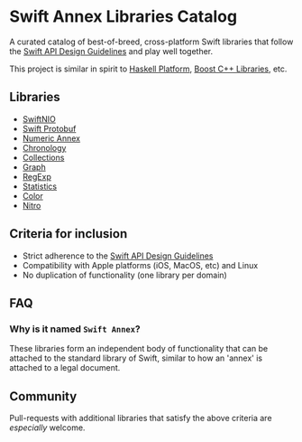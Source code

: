 # Swift Annex Libraries Catalog

A curated catalog of best-of-breed, cross-platform Swift libraries that follow the
[Swift API Design Guidelines](https://swift.org/documentation/api-design-guidelines/)
and play well together.

This project is similar in spirit to [Haskell Platform](https://www.haskell.org/platform/contents.html),
[Boost C++ Libraries](https://www.boost.org/doc/libs/), etc.

## Libraries

* [SwiftNIO](https://github.com/apple/swift-nio)
* [Swift Protobuf](https://github.com/apple/swift-protobuf)
* [Numeric Annex](https://github.com/xwu/NumericAnnex)
* [Chronology](https://github.com/davedelong/Chronology)
* [Collections](https://github.com/reizu/swift-collections)
* [Graph](https://github.com/reizu/swift-graph)
* [RegExp](https://github.com/reizu/swift-regexp)
* [Statistics](https://github.com/reizu/swift-statistics)
* [Color](https://github.com/reizu/swift-color)
* [Nitro](https://github.com/reizu/swift-nitro)

## Criteria for inclusion

* Strict adherence to the [Swift API Design Guidelines](https://swift.org/documentation/api-design-guidelines/)
* Compatibility with Apple platforms (iOS, MacOS, etc) and Linux
* No duplication of functionality (one library per domain)

## FAQ

### Why is it named `Swift Annex`?

These libraries form an independent body of functionality that can be attached to the standard library of Swift, similar to how an 'annex' is attached to a legal document.

## Community

Pull-requests with additional libraries that satisfy the above criteria are
_especially_ welcome.
